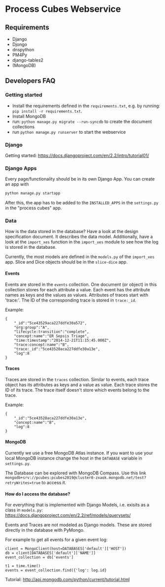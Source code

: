 # Process Cubes Webservice

## Requirements

 - Django
 - Djongo
 - dnspython
 - PM4Py
 - django-tables2
 - (MongoDB)

## Developers FAQ

### Getting started

 - Install the requirements defined in the `requirements.txt`, e.g. by running: `pip install -r requirements.txt`.
 - Install MongoDB
 - run: `python manage.py migrate --run-syncdb` to create the document collections
 - run `python manage.py runserver` to start the webservice

### Django
Getting started: 
https://docs.djangoproject.com/en/2.2/intro/tutorial01/

### Django Apps

Every page/functionality should be in its own Django App. You can create an app with
```python 
python manage.py startapp 
```

After this, the app has to be added to the `INSTALLED_APPS` in the `settings.py` in the "process cubes" app.

### Data

How is the data stored in the database?
Have a look at the design specification document. It describes the data model. Additionally, have a look at the `import_xes` function in the `import_xes` module to see how the log is stored in the database.

Currently, the most models are defined in the `models.py` of the `import_xes` app.
Slice and Dice objects should be in the `slice-dice` app.

#### Events
Events are stored in the `events` collection. One document (or object) in this collection stores for each attribute a value. 
Each event has the attribute names as keys and the values as values.
Attributes of traces start with 'trace:'.
The ID of the corresponding trace is stored in `trace:_id`.

Example:
```
{
    "_id":"5ce43529aca227ddfe30a572",
    "org:group":"A",
    "lifecycle:transition":"complete",
    "concept:name":"ER Sepsis Triage",
    "time:timestamp":"2014-12-21T11:15:45.000Z",
    "trace:concept:name":"B",
    "trace:_id":"5ce43528aca227ddfe30a13e",
    "log":8
}
```

#### Traces

Traces are stored in the `traces` collection. Similar to events, each trace object has its attributes as keys and a value as value. 
Each trace stores the ID of its trace. The trace itself doesn't store which events belong to the trace.

Example:
```
{
    "_id":"5ce43528aca227ddfe30a13e",
    "concept:name":"B",
    "log":8
}
```


#### MongoDB

Currently we use a free MongoDB Atlas instance. 
If you want to use your local MongoDB instance change the host in the `DATABASE` variable in  `settings.py`.

The Database can be explored with MongoDB Compass. Use this link `mongodb+srv://pcubes:pcubes2019@cluster0-zxaok.mongodb.net/test?retryWrites=true` to access it.

#### How do I access the database?

For everything that is implemented with Django Models, i.e. exisits as a class in `models.py`:
https://docs.djangoproject.com/en/2.2/ref/models/querysets/

Events and Traces are not modeled as Django models. These are stored directly in the database with PyMongo.

For example to get all events for a given event log:
```
client = MongoClient(host=DATABASES['default']['HOST'])
db = client[DATABASES['default']['NAME']]
event_collection = db['events']

t1 = time.time()
events = event_collection.find({'log': log.id}
```
Tutorial: http://api.mongodb.com/python/current/tutorial.html
